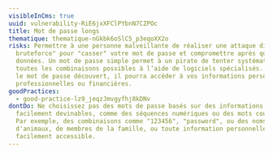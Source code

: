 ```yaml
---
visibleInCms: true
uuid: vulnerability-RiE6jxXFClPYbnN7CZPOc
title: Mot de passe longs
thematique: thematique-nGkbk6oSlC5_p3eqoXX2o
risks: Permettre à une personne malveillante de réaliser une attaque dite "par
  bruteforce" pour "casser" votre mot de passe et compromettre après quoi vos
  données. Un mot de passe simple permet à un pirate de tenter systématiquement
  toutes les combinaisons possibles à l’aide de logiciels spécialisés. Une fois
  le mot de passe découvert, il pourra accéder à vos informations personnelles,
  professionnelles ou financières.
goodPractices:
  - good-practice-lz9_jeqzJmvgyfhj8kDNv
dontDo: Ne choisissez pas des mots de passe basés sur des informations
  facilement devinables, comme des séquences numériques ou des mots courants.
  Par exemple, des combinaisons comme "123456", "password", ou des noms
  d'animaux, de membres de la famille, ou toute information personnelle
  facilement accessible.
---
```

